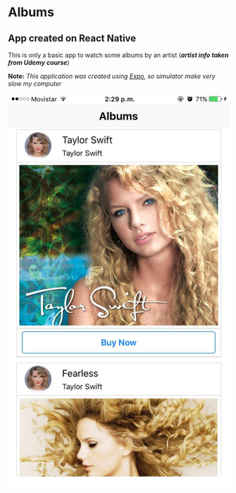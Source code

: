 # Albums

## App created on React Native

This is only a basic app to watch some albums by an artist (***artist info taken from Udemy course***)

**Note:** *This application was created using [Expo](https://expo.io/), so simulator make very slow my computer*

![Alt screen](https://github.com/davidgit75/Albums/blob/master/screen0.jpg)